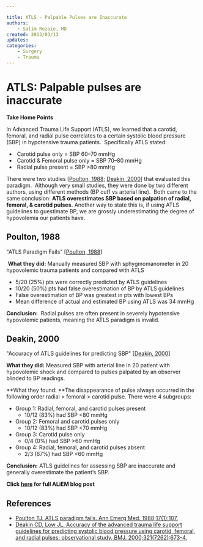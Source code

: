 ```yaml
---

title: ATLS - Palpable Pulses are Inaccurate
authors:
    - Salim Rezaie, MD
created: 2013/03/13
updates:
categories:
    - Surgery
    - Trauma
---
```


# ATLS: Palpable pulses are inaccurate

**Take Home Points**

In Advanced Trauma Life Support (ATLS), we learned that a carotid, femoral, and radial pulse correlates to a certain systolic blood pressure (SBP) in hypotensive trauma patients.  Specifically ATLS stated:

-  Carotid pulse only = SBP 60–70 mmHg
-  Carotid & Femoral pulse only = SBP 70–80 mmHg
-  Radial pulse present = SBP >80 mmHg

There were two studies \[[Poulton, 1988](http://www.ncbi.nlm.nih.gov/pubmed/3337405); [Deakin, 2000](http://www.ncbi.nlm.nih.gov/pubmed/10987771)] that evaluated this paradigm.  Although very small studies, they were done by two different authors, using different methods (BP cuff vs arterial line).  Both came to the same conclusion: **ATLS overestimates SBP based on palpation of radial, femoral, & carotid pulses.** Another way to state this is, if using ATLS guidelines to guestimate BP, we are grossly underestimating the degree of hypovolemia our patients have.

## Poulton, 1988

"ATLS Paradigm Fails" \[[Poulton, 1988](http://www.ncbi.nlm.nih.gov/pubmed/3337405)] 

 **What they did:** Manually measured SBP with sphygmomanometer in 20 hypovolemic trauma patients and compared with ATLS

- 5/20 (25%) pts were correctly predicted by ATLS guidelines
- 10/20 (50%) pts had false overestimation of BP by ATLS guidelines
- False overestimation of BP was greatest in pts with lowest BPs
- Mean difference of actual and estimated BP using ATLS was 34 mmHg

**Conclusion:**  Radial pulses are often present in severely hypotensive hypovolemic patients, meaning the ATLS paradigm is invalid.

## Deakin, 2000

"Accuracy of ATLS guidelines for predicting SBP" \[[Deakin, 2000](http://www.ncbi.nlm.nih.gov/pubmed/10987771)] 

**What they did:** Measured SBP with arterial line in 20 patient with hypovolemic shock and compared to pulses palpated by an observer blinded to BP readings.

**What they found: **The disappearance of pulse always occurred in the following order radial > femoral > carotid pulse. There were 4 subgroups:

- Group 1: Radial, femoral, and carotid pulses present
  - 10/12 (83%) had SBP &lt;80 mmHg
- Group 2: Femoral and carotid pulses only
  - 10/12 (83%) had SBP &lt;70 mmHg
- Group 3: Carotid pulse only
  - 0/4 (0%) had SBP >60 mmHg
- Group 4: Radial, femoral, and carotid pulses absent
  - 2/3 (67%) had SBP &lt;60 mmHg

**Conclusion:** ATLS guidelines for assessing SBP are inaccurate and generally overestimate the patient’s SBP. 

**Click [here](https://www.aliem.com/2013/is-atls-wrong-about-palpable-blood-pressure/) for full ALiEM blog post**

## References

- [Poulton TJ. ATLS paradigm fails. Ann Emerg Med. 1988;17(1):107.](http://www.ncbi.nlm.nih.gov/pubmed/3337405)
- [Deakin CD, Low JL. Accuracy of the advanced trauma life support guidelines for predicting systolic blood pressure using carotid, femoral, and radial pulses: observational study. BMJ. 2000;321(7262):673-4.](http://www.ncbi.nlm.nih.gov/pubmed/10987771)
